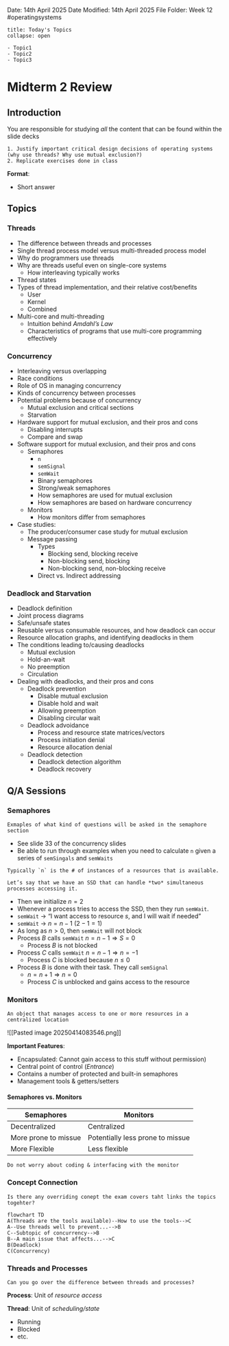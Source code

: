 Date: 14th April 2025
Date Modified: 14th April 2025
File Folder: Week 12
#operatingsystems

```ad-abstract
title: Today's Topics
collapse: open

- Topic1
- Topic2
- Topic3

```


# Midterm 2 Review

## Introduction

You are responsible for studying *all* the content that can be found within the slide decks

```ad-important
1. Justify important critical design decisions of operating systems (why use threads? Why use mutual exclusion?)
2. Replicate exercises done in class
```

**Format**:
- Short answer 
## Topics

### Threads

- The difference between threads and processes
- Single thread process model versus multi-threaded process model
- Why do programmers use threads
- Why are threads useful even on single-core systems
	- How interleaving typically works
- Thread states
- Types of thread implementation, and their relative cost/benefits
	- User
	- Kernel
	- Combined
- Multi-core and multi-threading
	- Intuition behind *Amdahl’s Law*
	- Characteristics of programs that use multi-core programming effectively

### Concurrency

- Interleaving versus overlapping
- Race conditions
- Role of OS in managing concurrency
- Kinds of concurrency between processes
- Potential problems because of concurrency
	- Mutual exclusion and critical sections
	- Starvation
- Hardware support for mutual exclusion, and their pros and cons
	- Disabling interrupts
	- Compare and swap
- Software support for mutual exclusion, and their pros and cons
	- Semaphores
		- `n`
		- `semSignal`
		- `semWait`
		- Binary semaphores
		- Strong/weak semaphores
		- How semaphores are used for mutual exclusion
		- How semaphores are based on hardware concurrency
	- Monitors
		- How monitors differ from semaphores
- Case studies:
	- The producer/consumer case study for mutual exclusion
	- Message passing
		- Types
			- Blocking send, blocking receive
			- Non-blocking send, blocking 
			- Non-blocking send, non-blocking receive
		- Direct vs. Indirect addressing

### Deadlock and Starvation

- Deadlock definition
- Joint process diagrams
- Safe/unsafe states
- Reusable versus consumable resources, and how deadlock can occur
- Resource allocation graphs, and identifying deadlocks in them 
- The conditions leading to/causing deadlocks
	- Mutual exclusion
	- Hold-an-wait
	- No preemption
	- Circulation
- Dealing with deadlocks, and their pros and cons
	- Deadlock prevention
		- Disable mutual exclusion
		- Disable hold and wait
		- Allowing preemption
		- Disabling circular wait
	- Deadlock advoidance
		- Process and resource state matrices/vectors
		- Process initiation denial
		- Resource allocation denial
	- Deadlock detection
		- Deadlock detection algorithm
		- Deadlock recovery
## Q/A Sessions

### Semaphores

```ad-question
Exmaples of what kind of questions will be asked in the semaphore section
```

- See slide 33 of the concurrency slides
- Be able to run through examples when you need to calculate `n` given a series of `semSingals` and `semWaits`

```ad-note
Typically `n` is the # of instances of a resources that is available.
```

```ad-example
Let’s say that we have an SSD that can handle *two* simultaneous processes accessing it.
```

- Then we initialize $n = 2$
- Whenever a process tries to access the SSD, then they run `semWait`.
- `semWait` → “I want access to resource $s$, and I will wait if needed”
- `semWait` → $n = n-1$      ($2-1 = 1$)
- As long as $n > 0$, then `semWait` will not block
- Process $B$ calls `semWait` $n = n-1 \Rightarrow S = 0$
	- Process $B$ is not blocked
- Process $C$ calls `semWait` $n = n-1 \Rightarrow n=-1$
	- Process $C$ is blocked because $n \le 0$
- Process $B$  is done with their task. They call `semSignal`
	- $n = n + 1 \Rightarrow n = 0$
	- Process $C$ is unblocked and gains access to the resource

### Monitors

```ad-summary
An object that manages access to one or more resources in a centralized location
```

![[Pasted image 20250414083546.png]]

**Important Features**:
- Encapsulated: Cannot gain access to this stuff without permission)
- Central point of control (*Entrance*)
- Contains a number of protected and built-in semaphores
- Management tools & getters/setters

#### Semaphores vs. Monitors


| Semaphores           | Monitors                         |
| -------------------- | -------------------------------- |
| Decentralized        | Centralized                      |
| More prone to missue | Potentially less prone to missue |
| More Flexible        | Less flexible                    |

```ad-warning
Do not worry about coding & interfacing with the monitor
```

### Concept Connection

```ad-question
Is there any overriding conept the exam covers taht links the topics togehter?
```


```mermaid
flowchart TD
A(Threads are the tools available)--How to use the tools-->C
A--Use threads well to prevent...-->B
C--Subtopic of concurrency-->B
B--A main issue that affects...-->C
B(Deadlock)
C(Concurrency)
```


### Threads and Processes

```ad-question
Can you go over the difference between threads and processes?
```

**Process**: Unit of *resource access*

**Thread**: Unit of *scheduling/state*
- Running
- Blocked
- etc.


